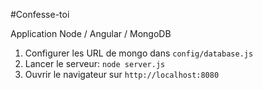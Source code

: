 #Confesse-toi

Application Node / Angular / MongoDB

1. Configurer les URL de mongo dans `config/database.js`
2. Lancer le serveur: `node server.js`
3. Ouvrir le navigateur sur `http://localhost:8080`

